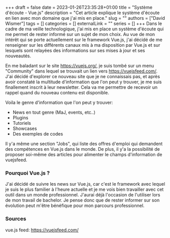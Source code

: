 +++ 
draft = false
date = 2023-01-26T23:35:28+01:00
title = "Système d'écoute - Vue.js"
description = "Cet article explique le système d'écoute en lien avec mon domaine que j'ai mis en place."
slug = ""
authors = ["David Wismer"]
tags = []
categories = []
externalLink = ""
series = []
+++
Dans le cadre de ma veille technologique, j'ai mis en place un système d'écoute qui me permet de rester informé sur un sujet de mon choix. Au vue de mon intérêt qui se porte actuellement sur le framework Vue.js, j'ai décidé de me renseigner sur les différents canaux mis à ma disposition par Vue.js et sur lesquels sont relayées des informations sur ses mises à jour et ses nouveautés.

En me baladant sur le site https://vuejs.org/, je suis tombé sur un menu "Community" dans lequel se trouvait un lien vers https://vuejsfeed.com/. J'ai décidé d'explorer ce nouveau site que je ne connaissais pas, et après avoir constaté la multitude d'information que l'on peut y trouver, je me suis finallement inscrit à leur newsletter. Cela va me permettre de recevoir un rappel quand du nouveau contenu est disponible.

Voila le genre d'information que l'on peut y trouver:
- News en tout genre (MaJ, events, etc..)
- Plugins
- Tutoriels
- Showcases
- Des exemples de codes

Il y'a même une section "Jobs", qui liste des offres d'emploi qui demandent des compétences en Vue.js dans le monde. De plus, il y'a la possibilité de proposer soi-même des articles pour alimenter le champs d'information de vuejsfeed.

### Pourquoi Vue.js ?
J'ai décidé de suivre les news sur Vue.js, car c'est le framework avec lequel je suis le plus familier à l'heure actuelle et je me vois bien travailler avec cet outil dans un monde professionnel. J'aurai déjà l'occasion de l'utiliser lors de mon travail de bachelor. Je pense donc que de rester informer sur son évolution peut m'être bénéfique pour mon parcours professionnel.

### Sources
vue.js feed: https://vuejsfeed.com/